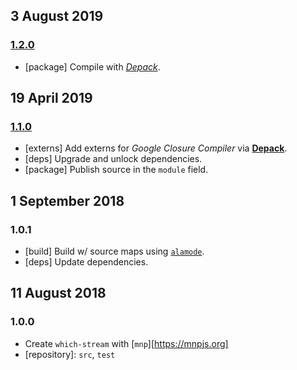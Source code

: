 ## 3 August 2019

### [1.2.0](https://github.com/artdecocode/which-stream/compare/v1.1.0...v1.2.0)

- [package] Compile with [_Depack_](https://compiler.page).

## 19 April 2019

### [1.1.0](https://github.com/artdecocode/which-stream/compare/v1.0.1...v1.1.0)

- [externs] Add externs for _Google Closure Compiler_ via [**Depack**](https://artdecocode.com/depack/).
- [deps] Upgrade and unlock dependencies.
- [package] Publish source in the `module` field.

## 1 September 2018

### 1.0.1

- [build] Build w/ source maps using [`alamode`](https://alamode.cc).
- [deps] Update dependencies.

## 11 August 2018

### 1.0.0

- Create `which-stream` with [`mnp`][https://mnpjs.org]
- [repository]: `src`, `test`

